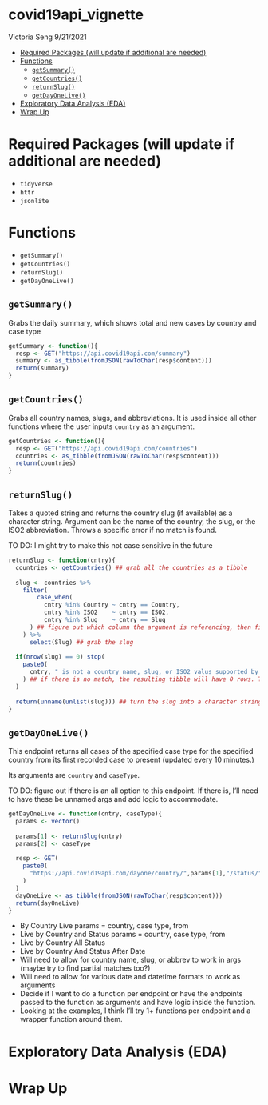 covid19api\_vignette
================
Victoria Seng
9/21/2021

-   [Required Packages (will update if additional are
    needed)](#required-packages-will-update-if-additional-are-needed)
-   [Functions](#functions)
    -   [`getSummary()`](#getsummary)
    -   [`getCountries()`](#getcountries)
    -   [`returnSlug()`](#returnslug)
    -   [`getDayOneLive()`](#getdayonelive)
-   [Exploratory Data Analysis (EDA)](#exploratory-data-analysis-eda)
-   [Wrap Up](#wrap-up)

# Required Packages (will update if additional are needed)

-   `tidyverse`
-   `httr`
-   `jsonlite`

# Functions

-   `getSummary()`
-   `getCountries()`
-   `returnSlug()`
-   `getDayOneLive()`

## `getSummary()`

Grabs the daily summary, which shows total and new cases by country and
case type

``` r
getSummary <- function(){
  resp <- GET("https://api.covid19api.com/summary")
  summary <- as_tibble(fromJSON(rawToChar(resp$content)))
  return(summary)
}
```

## `getCountries()`

Grabs all country names, slugs, and abbreviations. It is used inside all
other functions where the user inputs `country` as an argument.

``` r
getCountries <- function(){
  resp <- GET("https://api.covid19api.com/countries")
  countries <- as_tibble(fromJSON(rawToChar(resp$content)))
  return(countries)
}
```

## `returnSlug()`

Takes a quoted string and returns the country slug (if available) as a
character string. Argument can be the name of the country, the slug, or
the ISO2 abbreviation. Throws a specific error if no match is found.

TO DO: I might try to make this not case sensitive in the future

``` r
returnSlug <- function(cntry){
  countries <- getCountries() ## grab all the countries as a tibble
  
  slug <- countries %>%
    filter(
        case_when(
          cntry %in% Country ~ cntry == Country,
          cntry %in% ISO2    ~ cntry == ISO2,
          cntry %in% Slug    ~ cntry == Slug
      ) ## figure out which column the argument is referencing, then filter to the correct row 
    ) %>% 
      select(Slug) ## grab the slug
  
  if(nrow(slug) == 0) stop(
    paste0(
      cntry, " is not a country name, slug, or ISO2 valus supported by the api"
    ) ## if there is no match, the resulting tibble will have 0 rows. Throw an error if this happens
  )
  
  return(unname(unlist(slug))) ## turn the slug into a character string and return it
}
```

## `getDayOneLive()`

This endpoint returns all cases of the specified case type for the
specified country from its first recorded case to present (updated every
10 minutes.)

Its arguments are `country` and `caseType`.

TO DO: figure out if there is an all option to this endpoint. If there
is, I’ll need to have these be unnamed args and add logic to
accommodate.

``` r
getDayOneLive <- function(cntry, caseType){
  params <- vector()
  
  params[1] <- returnSlug(cntry)
  params[2] <- caseType
  
  resp <- GET(
    paste0(
      "https://api.covid19api.com/dayone/country/",params[1],"/status/",params[2],"/live"
    )
  )
  dayOneLive <- as_tibble(fromJSON(rawToChar(resp$content)))
  return(dayOneLive)
}
```

-   By Country Live params = country, case type, from
-   Live by Country and Status params = country, case type, from
-   Live by Country All Status
-   Live by Country And Status After Date
-   Will need to allow for country name, slug, or abbrev to work in args
    (maybe try to find partial matches too?)
-   Will need to allow for various date and datetime formats to work as
    arguments
-   Decide if I want to do a function per endpoint or have the endpoints
    passed to the function as arguments and have logic inside the
    function.
-   Looking at the examples, I think I’ll try 1+ functions per endpoint
    and a wrapper function around them.

# Exploratory Data Analysis (EDA)

# Wrap Up
